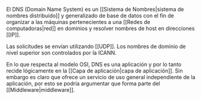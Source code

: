 El DNS (Domain Name System) es un [[Sistema de Nombres|sistema de nombres distribuido]] y generalizado de base de datos con el fin de organizar a las máquinas pertenecientes a una [[Redes de computadoras|red]] en dominios y resolver nombres de host en direcciones [[IP]].

Las solicitudes se envían utilizando [[UDP]]. Los nombres de dominio de nivel superior son controlados por la ICANN.

En lo que respecta al modelo OSI, DNS es una aplicación y por lo tanto recide lógicamente en la [[Capa de aplicación|capa de aplicación]]. Sin embargo es claro que ofrece un servicio de uso general independiente de la aplicación, por esto se podría argumentar que forma parte del [[Middleware|middleware]].